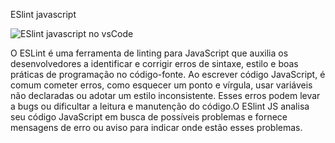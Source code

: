 ESlint javascript

![ESlint javascript no vsCode](img/img_extensão_vsCode.png)

O ESLint é uma ferramenta de linting para JavaScript que auxilia os desenvolvedores a identificar e corrigir erros de sintaxe, estilo e boas práticas de programação no código-fonte.
Ao escrever código JavaScript, é comum cometer erros, como esquecer um ponto e vírgula, usar variáveis não declaradas ou adotar um estilo inconsistente. Esses erros podem levar a bugs ou dificultar a leitura e manutenção do código.O ESlint JS  analisa seu código JavaScript em busca de possíveis problemas e fornece mensagens de erro ou aviso para indicar onde estão esses problemas.
